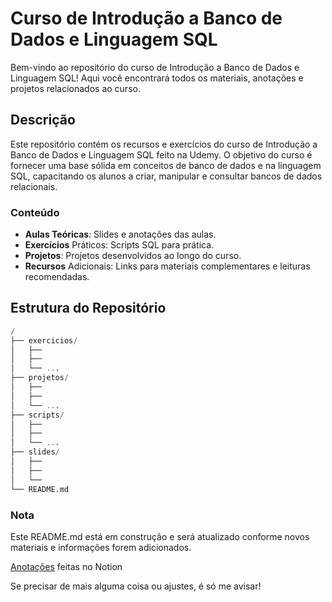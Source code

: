 # Curso de Introdução a Banco de Dados e Linguagem SQL
Bem-vindo ao repositório do curso de Introdução a Banco de Dados e Linguagem SQL! Aqui você encontrará todos os materiais, anotações e projetos relacionados ao curso.

## Descrição
Este repositório contém os recursos e exercícios do curso de Introdução a Banco de Dados e Linguagem SQL feito na Udemy. O objetivo do curso é fornecer uma base sólida em conceitos de banco de dados e na linguagem SQL, capacitando os alunos a criar, manipular e consultar bancos de dados relacionais.

### Conteúdo
- **Aulas Teóricas**: Slides e anotações das aulas.
- **Exercícios** Práticos: Scripts SQL para prática.
- **Projetos**: Projetos desenvolvidos ao longo do curso.
- **Recursos** Adicionais: Links para materiais complementares e leituras recomendadas.

## Estrutura do Repositório
```sql
/
├── exercicios/
│   ├── 
│   ├── 
│   └── ...
├── projetos/
│   ├── 
│   ├── 
│   └── ...
├── scripts/
│   ├── 
│   ├── 
│   └── ...
├── slides/
│   ├── 
│   ├── 
│   └── 
└── README.md
```
### Nota
Este README.md está em construção e será atualizado conforme novos materiais e informações forem adicionados.

[Anotações](https://colorful-salto-63e.notion.site/Introdu-o-a-Bancos-de-Dados-e-Linguagem-SQL-fceb111870e441d7a20bfe7474040fd3) feitas no Notion

Se precisar de mais alguma coisa ou ajustes, é só me avisar!

<!-- 
#    #     #
##   ##    ##
###  ###   ###
-->